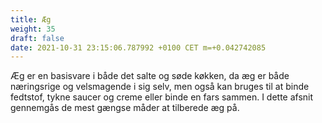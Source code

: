 ```yaml
---
title: Æg
weight: 35
draft: false
date: 2021-10-31 23:15:06.787992 +0100 CET m=+0.042742085
---
```



Æg er en basisvare i både det salte og søde køkken, da æg er både
næringsrige og velsmagende i sig selv, men også kan bruges til at binde
fedtstof, tykne saucer og creme eller binde en fars sammen. I dette
afsnit gennemgås de mest gængse måder at tilberede æg på.

